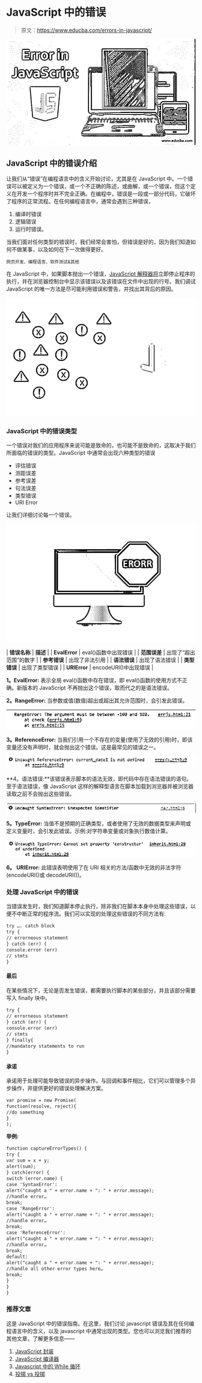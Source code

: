 # JavaScript 中的错误

> 原文：<https://www.educba.com/errors-in-javascript/>

![error in javascript](img/38e27ea9df5f952c8d9aea21eafaf3d6.png)



## JavaScript 中的错误介绍

让我们从“错误”在编程语言中的含义开始讨论，尤其是在 JavaScript 中。一个错误可以被定义为一个错误，或一个不正确的陈述，或曲解，或一个错误，但这个定义在开发一个程序时并不完全正确。在编程中，错误是一段或一部分代码，它破坏了程序的正常流程。在任何编程语言中，通常会遇到三种错误，

1.  编译时错误
2.  逻辑错误
3.  运行时错误。

当我们面对任何类型的错误时，我们经常会害怕，但错误是好的，因为我们知道如何不做某事，以及如何在下一次做得更好。

<small>网页开发、编程语言、软件测试&其他</small>

在 JavaScript 中，如果脚本抛出一个错误，[JavaScript 解释器将](https://www.educba.com/javascript-objects/)立即停止程序的执行，并在浏览器控制台中显示该错误以及该错误在文件中出现的行号。我们调试 JavaScript 的唯一方法是尽可能利用错误和警告，并找出其背后的原因。

![Errors in JavaScript-1.5](img/7da2d47a74aac06405209636f7950caa.png)



### JavaScript 中的错误类型

一个错误对我们的应用程序来说可能是致命的，也可能不是致命的，这取决于我们所面临的错误的类型。JavaScript 中通常会出现六种类型的错误

*   评估错误
*   测距误差
*   参考误差
*   句法误差
*   类型错误
*   URI Error

让我们详细讨论每一个错误。

![Errors in JavaScript-1.6](img/b089dce46a7290479240cbde08500a6f.png)



| **错误名称** | **描述** |
| **EvalError** | eval()函数中出现错误 |
| **范围误差** | 出现了“超出范围”的数字 |
| **参考错误** | 出现了非法引用 |
| **语法错误** | 出现了语法错误 |
| **类型错误** | 出现了类型错误 |
| **URIError** | encodeURI()中出现错误 |

**1。EvalError:** 表示全局 eval()函数中存在错误，即 eval()函数的使用方式不正确。新版本的 JavaScript 不再抛出这个错误，取而代之的是语法错误。

**2。RangeError:** 当参数或值(数值)超出或超出其允许范围时，会引发此错误。

![Errors in Javascript-1.1](img/cfb30612466f2785c525a25b603ca992.png)



**3。ReferenceError:** 当我们引用一个不存在的变量(使用了无效的引用)时，即该变量还没有声明时，就会抛出这个错误。这是最常见的错误之一。

![Errors in Javascript-1.2](img/22ffba08f52b2b4c56091304d9dd9327.png)



**4。语法错误:**该错误表示脚本的语法无效，即代码中存在语法错误的语句。至于语法错误，像 JavaScript 这样的解释型语言在脚本加载到浏览器并被浏览器读取之前不会抛出这些错误。

![SyntaxError](img/bc25069f3ad64728471060fb23d95134.png)



**5。TypeError:** 当值不是预期的正确类型，或者使用了无效的数据类型来声明或定义变量时，会引发此错误。示例:对字符串变量或对象执行数值计算。

![TypeError](img/33531f8c7d99a6790cdd85e113bb3415.png)



**6。** **URIError:** 此错误表明使用了在 URI 相关的方法/函数中无效的非法字符(encodeURI()或 decodeURI())。

### 处理 JavaScript 中的错误

当错误发生时，我们知道脚本停止执行，除非我们在脚本本身中处理这些错误，以便不中断正常的程序流。我们可以实现的处理这些错误的不同方法有:

```
try …. catch block
try {
// errorneous statement
} catch (err) {
console.error (err)
// stmts
}
```

#### 最后

在某些情况下，无论是否发生错误，都需要执行脚本的某些部分，并且该部分需要写入 finally 块中。

```
try {
// errorneous statement
} catch (err) {
console.error (err)
// stmts
} finally{
//mandatory statements to run
}
```

#### 承诺

承诺用于处理可能导致错误的异步操作。与回调和事件相比，它们可以管理多个异步操作，并提供更好的错误处理解决方案。

```
var promise = new Promise(
function(resolve, reject){
//do something
}
);
```

**举例:**

```
function captureErrorTypes() {
try {
var sum = x + y;
alert(sum);
} catch(error) {
switch (error.name) {
case 'SyntaxError':
alert("caught a " + error.name + ": " + error.message);
//handle error…
break;
case 'RangeError':
alert("caught a " + error.name + ": " + error.message);
//handle error…
break;
case 'ReferenceError':
alert("caught a " + error.name + ": " + error.message);
//handle error…
break;
default:
alert("caught a " + error.name + ": " + error.message);
//handle all other error types here…
break;
}
}
}
```

### 推荐文章

这是 JavaScript 中的错误指南。在这里，我们讨论 javascript 错误及其在任何编程语言中的含义，以及 javascript 中通常出现的类型。您也可以浏览我们推荐的其他文章，了解更多信息——

1.  [JavaScript 封装](https://www.educba.com/encapsulation-in-javascript/)
2.  [JavaScript 编译器](https://www.educba.com/javascript-compilers/)
3.  [Javascript 中的 While 循环](https://www.educba.com/while-loop-in-javascript/)
4.  [投掷 vs 投掷](https://www.educba.com/throw-vs-throws/)





